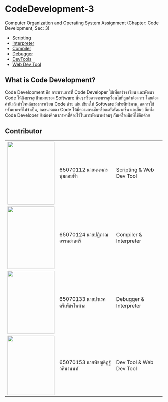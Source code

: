 # CodeDevelopment-3

Computer Organization and Operating System Assignment (Chapter: Code Development, Sec: 3)

 - [Scripting](https://github.com/65070153-Pitchayadit-Wasinanon/CodeDevelopment-3/blob/6863c23789f8ab6f5a5eb545598043b1d2beea9a/Scripting/README.md)
 - [Interpreter](https://github.com/65070153-Pitchayadit-Wasinanon/CodeDevelopment-3/tree/d6a1b5d81d029b5b1722ca8843d1490f65a01b8c/Interpreter)
 - [Compiler](https://github.com/65070153-Pitchayadit-Wasinanon/CodeDevelopment-3/blob/e3c35e3a05b31559419305b3a062adde959ba86f/Compiler/README.md)
 - [Debugger](https://github.com/65070153-Pitchayadit-Wasinanon/CodeDevelopment-3/blob/16cf47f81635ec277987f50c6f80b5573199cd93/Debugger/README.md)
 - [DevTools](https://github.com/65070153-Pitchayadit-Wasinanon/CodeDevelopment-3/blob/ed032004d722523bf18c465de8a24629dac5a756/DevTools/README.md)
 - [Web Dev Tool](https://github.com/65070153-Pitchayadit-Wasinanon/CodeDevelopment-3/tree/60b70e542f9aee9686f7b4eebdb3ef4bc8dbc0c1/WebDevTool)
## What is Code Development?



Code Development คือ กระบวนการที่ Code Developer ใช้เพื่อสร้าง เขียน และพัฒนา Code ให้ถึงบรรลุเป้าหมายของ Software นั้นๆ หรืออาจจะบรรลุเงื่อนไขที่ลูกค้าต้องการ โดยต้องคำนึงถึงหัวใจหลักของการเขียน Code ด้วย เช่น เขียนให้ Software มีประสิทธิภาพ, ลดการใช้ทรัพยากรที่ไม่จำเป็น, ลดขนาดของ Code ให้มีความกระชับหรือกะทัดรัดมากขึ้น และอื่นๆ อีกทั้ง Code Developer ยังต้องศึกษาภาษาที่ต้องใช้ในการพัฒนาพร้อมๆ กับเครื่องมือที่ใช้อีกด้วย


## Contributor

<table style="border: none!important;">
 <tr style="border: none !important;">
  <td style="border:none!important;"><img src='https://cdn.discordapp.com/attachments/1040883264354791468/1205888788119691334/IMG_4904.png?ex=65da0273&is=65c78d73&hm=faefeea2cd3aa8713b8e21b561e8d01c4c9741e18b9d42e3c4a82338ab5462a4&' width='150' height='200'></td>
  <td style="border:none!important;">65070112 นายนนทกร พุ่มลอยฟ้า</td>
  <td> Scripting & Web Dev Tool </td>
 </tr>
 <tr style="border: none !important;">
  <td style="border:none!important;"><img src='https://cdn.discordapp.com/attachments/1040883264354791468/1205901130043887656/IMG_20240102_115338.jpg?ex=65da0df1&is=65c798f1&hm=4b1fdcfebaf383afd2979a694ccd82c2ae69710aae5e83d3276f02a09793a372&' width='150' height='200'></td>
  <td style="border:none!important;">65070124 นายปฏิภาณ อรรคฮาดศรี</td>
  <td> Compiler & Interpreter </td>
 </tr>
 <tr style="border: none !important;">
  <td style="border:none!important;"><img src='https://media.discordapp.net/attachments/1040883264354791468/1205889536647889007/Untitled_Artwork.jpg?ex=65da0325&is=65c78e25&hm=5cdce89668013be801b6f54097fe1c715690686fedb018f4338dc3cc0ad48f3f&=&format=webp&width=510&height=670' width='150' height='200'></td>
  <td style="border:none!important;">65070133 นายปวเรศ ตรีเพ็ชรไพศาล</td>
  <td> Debugger & Interpreter </td>
 </tr>
 <tr style="border: none !important;">
  <td style="border:none!important;"><img src='https://cdn.discordapp.com/attachments/1040883264354791468/1205899049778290749/DSC_0051.jpg?ex=65da0c01&is=65c79701&hm=e8141340b822c5d6acfca00d3feec50f21f893b9c5956321fa5d23ee51a5b06f&' width='150' height='190'></td>
  <td style="border:none!important;">65070153 นายพิชญดิฏฐ์ วศินานนท์</td>
  <td> Dev Tool & Web Dev Tool </td>
 </tr>
</table>
